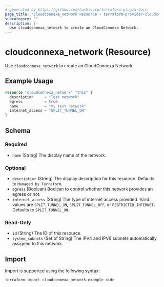 ```yaml
---
# generated by https://github.com/hashicorp/terraform-plugin-docs
page_title: "cloudconnexa_network Resource - terraform-provider-cloudconnexa"
subcategory: ""
description: |-
  Use cloudconnexa_network to create an CloudConnexa Network.
---
```


# cloudconnexa_network (Resource)

Use `cloudconnexa_network` to create an CloudConnexa Network.

## Example Usage

```terraform
resource "cloudconnexa_network" "this" {
  description     = "Test network"
  egress          = true
  name            = "my_test_network"
  internet_access = "SPLIT_TUNNEL_ON"
}
```

<!-- schema generated by tfplugindocs -->
## Schema

### Required

- `name` (String) The display name of the network.

### Optional

- `description` (String) The display description for this resource. Defaults to `Managed by Terraform`.
- `egress` (Boolean) Boolean to control whether this network provides an egress or not.
- `internet_access` (String) The type of internet access provided. Valid values are `SPLIT_TUNNEL_ON`, `SPLIT_TUNNEL_OFF`, or `RESTRICTED_INTERNET`. Defaults to `SPLIT_TUNNEL_ON`.

### Read-Only

- `id` (String) The ID of this resource.
- `system_subnets` (Set of String) The IPV4 and IPV6 subnets automatically assigned to this network.

## Import

Import is supported using the following syntax:

```shell
terraform import cloudconnexa_network.example <id>
```
